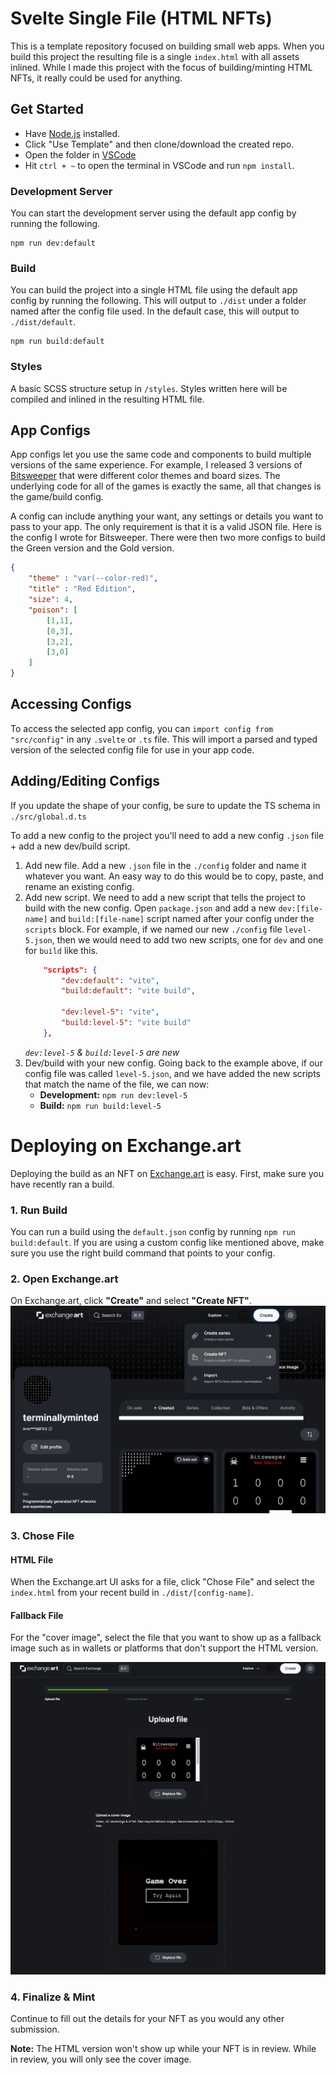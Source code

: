 # Svelte Single File (HTML NFTs)
This is a template repository focused on building small web apps. When you build this project the resulting file is a single `index.html` with all assets inlined. While I made this project with the focus of building/minting HTML NFTs, it really could be used for anything.

## Get Started
- Have [Node.js](https://nodejs.org/en/) installed.
- Click "Use Template" and then clone/download the created repo.
- Open the folder in [VSCode](https://code.visualstudio.com/)
- Hit `ctrl + ~` to open the terminal in VSCode and run `npm install`.

### Development Server
You can start the development server using the default app config by running the following.
```
npm run dev:default
```

### Build
You can build the project into a single HTML file using the default app config by running the following. This will output to `./dist` under a folder named after the config file used. In the default case, this will output to `./dist/default`.
```
npm run build:default
```

### Styles
A basic SCSS structure setup in `/styles`. Styles written here will be compiled and inlined in the resulting HTML file.

## App Configs
App configs let you use the same code and components to build multiple versions of the same experience. For example, I released 3 versions of [Bitsweeper](https://www.terminallyminted.art/) that were different color themes and board sizes. The underlying code for all of the games is exactly the same, all that changes is the game/build config.

A config can include anything your want, any settings or details you want to pass to your app. The only requirement is that it is a valid JSON file. Here is the config I wrote for Bitsweeper. There were then two more configs to build the Green version and the Gold version.

```json
{
    "theme" : "var(--color-red)",
    "title" : "Red Edition",
    "size": 4,
    "poison": [
        [1,1],
        [0,3],
        [3,2],
        [3,0]
    ]
}
```

## Accessing Configs
To access the selected app config, you can `import config from "src/config"` in any `.svelte` or `.ts` file. This will import a parsed and typed version of the selected config file for use in your app code.

## Adding/Editing Configs
If you update the shape of your config, be sure to update the TS schema in `./src/global.d.ts`

To add a new config to the project you'll need to add a new config `.json` file + add a new dev/build script.

1. Add new file. Add a new `.json` file in the `./config` folder and name it whatever you want. An easy way to do this would be to copy, paste, and rename an existing config.
2. Add new script. We need to add a new script that tells the project to build with the new config. Open `package.json` and add a new `dev:[file-name]` and `build:[file-name]` script named after your config under the `scripts` block. For example, if we named our new `./config` file `level-5.json`, then we would need to add two new scripts, one for `dev` and one for `build` like this.
    ```json
        "scripts": {
            "dev:default": "vite",
            "build:default": "vite build",

            "dev:level-5": "vite",
            "build:level-5": "vite build"
        },
    ```
    *`dev:level-5` & `build:level-5` are new*
3. Dev/build with your new config. Going back to the example above, if our config file was called `level-5.json`, and we have added the new scripts that match the name of the file, we can now:
   - **Development:** `npm run dev:level-5`
   - **Build:** `npm run build:level-5`

# Deploying on Exchange.art
Deploying the build as an NFT on [Exchange.art](https://exchange.art/terminallyminted/nfts) is easy. First, make sure you have recently ran a build.

### 1. Run Build
You can run a build using the `default.json` config by running `npm run build:default`. If you are using a custom config like mentioned above, make sure you use the right build command that points to your config.

### 2. Open Exchange.art
On Exchange.art, click **"Create"** and select **"Create NFT"**.
![create](/docs/create-nft.png)

### 3. Chose File
#### HTML File
When the Exchange.art UI asks for a file, click "Chose File" and select the `index.html` from your recent build in `./dist/[config-name]`.

#### Fallback File
For the "cover image", select the file that you want to show up as a fallback image such as in wallets or platforms that don't support the HTML version.

![create](/docs/upload.png)

### 4. Finalize & Mint
Continue to fill out the details for your NFT as you would any other submission.

**Note:** The HTML version won't show up while your NFT is in review. While in review, you will only see the cover image.







